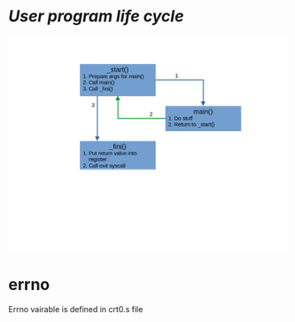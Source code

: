 # ***User program life cycle***

![](../drawings/program_life_cycle.png) 
# errno
Errno vairable is defined in crt0.s file